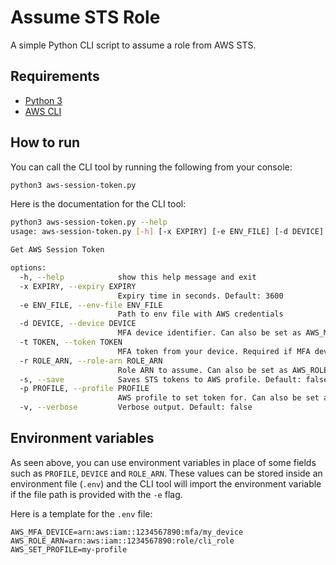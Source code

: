 # Assume STS Role

A simple Python CLI script to assume a role from AWS STS.

## Requirements
- [Python 3](https://www.python.org/downloads/)
- [AWS CLI](https://aws.amazon.com/cli/)

## How to run

You can call the CLI tool by running the following from your console:

```bash
python3 aws-session-token.py
```

Here is the documentation for the CLI tool:

```bash
python3 aws-session-token.py --help
usage: aws-session-token.py [-h] [-x EXPIRY] [-e ENV_FILE] [-d DEVICE] [-t TOKEN] [-r ROLE_ARN] [-s] [-p PROFILE] [-v]

Get AWS Session Token

options:
  -h, --help            show this help message and exit
  -x EXPIRY, --expiry EXPIRY
                        Expiry time in seconds. Default: 3600
  -e ENV_FILE, --env-file ENV_FILE
                        Path to env file with AWS credentials
  -d DEVICE, --device DEVICE
                        MFA device identifier. Can also be set as AWS_MFA_DEVICE environment variable
  -t TOKEN, --token TOKEN
                        MFA token from your device. Required if MFA device is set
  -r ROLE_ARN, --role-arn ROLE_ARN
                        Role ARN to assume. Can also be set as AWS_ROLE_ARN environment variable
  -s, --save            Saves STS tokens to AWS profile. Default: false
  -p PROFILE, --profile PROFILE
                        AWS profile to set token for. Can also be set as AWS_SET_PROFILE environment variable
  -v, --verbose         Verbose output. Default: false
```

## Environment variables

As seen above, you can use environment variables in place of some fields such as `PROFILE`, `DEVICE` and `ROLE_ARN`. These values can be stored inside an environment file (`.env`) and the CLI tool will import the environment variable if the file path is provided with the `-e` flag.

Here is a template for the `.env` file:

```
AWS_MFA_DEVICE=arn:aws:iam::1234567890:mfa/my_device
AWS_ROLE_ARN=arn:aws:iam::1234567890:role/cli_role
AWS_SET_PROFILE=my-profile
```
